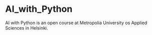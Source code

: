 # AI_with_Python
AI with Python is an open course at Metropolia University os Applied Sciences in Helsinki.

